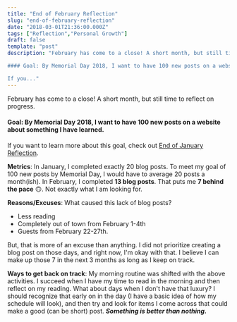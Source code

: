 ```yaml
---
title: "End of February Reflection"
slug: "end-of-february-reflection"
date: "2018-03-01T21:36:00.000Z"
tags: ["Reflection","Personal Growth"]
draft: false
template: "post"
description: "February has come to a close! A short month, but still time to reflect on progress.

#### Goal: By Memorial Day 2018, I want to have 100 new posts on a website about something I have learned.

If you..."
---
```


February has come to a close! A short month, but still time to reflect on progress.

#### Goal: By Memorial Day 2018, I want to have 100 new posts on a website about something I have learned.

If you want to learn more about this goal, check out [End of January Reflection](/blog/2018/01/31/z-month-1-recap.html).

**Metrics**: In January, I completed exactly 20 blog posts. To meet my goal of 100 new posts by Memorial Day, I would have to average 20 posts a month(ish). In February, I completed **13 blog posts**. That puts me **7 behind the pace** 🙃. Not exactly what I am looking for.

**Reasons/Excuses**: What caused this lack of blog posts?

- Less reading
- Completely out of town from February 1-4th
- Guests from February 22-27th.

But, that is more of an excuse than anything. I did not prioritize creating a blog post on those days, and right now, I'm okay with that. I believe I can make up those 7 in the next 3 months as long as I keep on track.

**Ways to get back on track**: My morning routine was shifted with the above activities. I succeed when I have my time to read in the morning and then reflect on my reading. What about days when I don't have that luxury? I should recognize that early on in the day (I have a basic idea of how my schedule will look), and then try and look for items I come across that could make a good (can be short) post. ***Something is better than nothing.***
